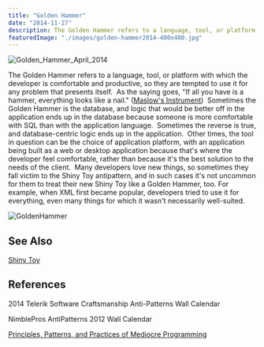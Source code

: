 ```yaml
---
title: "Golden Hammer"
date: "2014-11-27"
description: The Golden Hammer refers to a language, tool, or platform with which the developer is comfortable and productive, so they are tempted to use it for any problem that presents itself.
featuredImage: "./images/golden-hammer2014-400x400.jpg"
---
```


![Golden_Hammer_April_2014](images/golden-hammer2014-400x400.jpg)

The Golden Hammer refers to a language, tool, or platform with which the developer is comfortable and productive, so they are tempted to use it for any problem that presents itself.  As the saying goes, "If all you have is a hammer, everything looks like a nail." ([Maslow's Instrument](http://en.wikipedia.org/wiki/Golden_hammer))  Sometimes the Golden Hammer is the database, and logic that would be better off in the application ends up in the database because someone is more comfortable with SQL than with the application language.  Sometimes the reverse is true, and database-centric logic ends up in the application.  Other times, the tool in question can be the choice of application platform, with an application being built as a web or desktop application because that's where the developer feel comfortable, rather than because it's the best solution to the needs of the client.  Many developers love new things, so sometimes they fall victim to the Shiny Toy antipattern, and in such cases it's not uncommon for them to treat their new Shiny Toy like a Golden Hammer, too. For example, when XML first became popular, developers tried to use it for everything, even many things for which it wasn't necessarily well-suited.

![GoldenHammer](images/golden-hammer2012-400x400.jpg)

## See Also

[Shiny Toy](shiny-toy)

## References

2014 Telerik Software Craftsmanship Anti-Patterns Wall Calendar

NimblePros AntiPatterns 2012 Wall Calendar

[Principles, Patterns, and Practices of Mediocre Programming](https://ardalis.com/principles-patterns-and-practices-of-mediocre-programming/)
